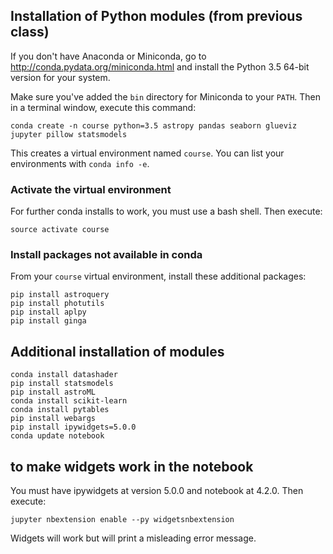 
## Installation of Python modules (from previous class)

If you don't have Anaconda or Miniconda, go to http://conda.pydata.org/miniconda.html and install the Python 3.5 64-bit version for your system. 

Make sure you've added the `bin` directory for Miniconda to your `PATH`. Then in a terminal window, execute this command:
```
conda create -n course python=3.5 astropy pandas seaborn glueviz jupyter pillow statsmodels
```
This creates a virtual environment named `course`. You can list your environments with `conda info -e`.

### Activate the virtual environment

For further conda installs to work, you must use a bash shell.
Then execute:
```
source activate course
```


### Install packages not available in conda

From your `course` virtual environment, install these additional packages:

```
pip install astroquery
pip install photutils
pip install aplpy
pip install ginga
```

## Additional installation of modules

```
conda install datashader
pip install statsmodels
pip install astroML
conda install scikit-learn
conda install pytables
pip install webargs
pip install ipywidgets=5.0.0
conda update notebook
```

## to make widgets work in the notebook

You must have ipywidgets at version 5.0.0 and notebook at 4.2.0.
Then execute:
```
jupyter nbextension enable --py widgetsnbextension
```

Widgets will work but will print a misleading error message.
